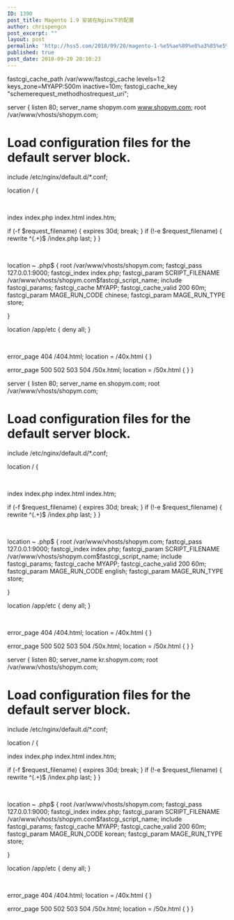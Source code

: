 ```yaml
---
ID: 1390
post_title: Magento 1.9 安装在Nginx下的配置
author: chrispengcn
post_excerpt: ""
layout: post
permalink: 'http://hss5.com/2018/09/20/magento-1-%e5%ae%89%e8%a3%85%e5%9c%a8nginx%e4%b8%8b%e7%9a%84%e9%85%8d%e7%bd%ae/'
published: true
post_date: 2018-09-20 20:10:23
---
```

fastcgi_cache_path /var/www/fastcgi_cache levels=1:2 keys_zone=MYAPP:500m inactive=10m;
fastcgi_cache_key "schemerequest_methodhostrequest_uri";

server {
listen 80;
server_name shopym.com www.shopym.com;
root /var/www/vhosts/shopym.com;

# Load configuration files for the default server block.
include /etc/nginx/default.d/*.conf;

location / {

&nbsp;

index index.php index.html index.htm;

if (-f $request_filename) {
expires 30d;
break;
}
if (!-e $request_filename) {
rewrite ^(.+)$ /index.php last;
}
}

&nbsp;

location ~ \.php$ {
root /var/www/vhosts/shopym.com;
fastcgi_pass 127.0.0.1:9000;
fastcgi_index index.php;
fastcgi_param SCRIPT_FILENAME /var/www/vhosts/shopym.com$fastcgi_script_name;
include fastcgi_params;
fastcgi_cache MYAPP;
fastcgi_cache_valid 200 60m;
fastcgi_param MAGE_RUN_CODE chinese;
fastcgi_param MAGE_RUN_TYPE store;

}

location /app/etc {
deny all;
}

&nbsp;

error_page 404 /404.html;
location = /40x.html {
}

error_page 500 502 503 504 /50x.html;
location = /50x.html {
}
}

server {
listen 80;
server_name en.shopym.com;
root /var/www/vhosts/shopym.com;

# Load configuration files for the default server block.
include /etc/nginx/default.d/*.conf;

location / {

&nbsp;

index index.php index.html index.htm;

if (-f $request_filename) {
expires 30d;
break;
}
if (!-e $request_filename) {
rewrite ^(.+)$ /index.php last;
}
}

&nbsp;

location ~ \.php$ {
root /var/www/vhosts/shopym.com;
fastcgi_pass 127.0.0.1:9000;
fastcgi_index index.php;
fastcgi_param SCRIPT_FILENAME /var/www/vhosts/shopym.com$fastcgi_script_name;
include fastcgi_params;
fastcgi_cache MYAPP;
fastcgi_cache_valid 200 60m;
fastcgi_param MAGE_RUN_CODE english;
fastcgi_param MAGE_RUN_TYPE store;

}

location /app/etc {
deny all;
}

&nbsp;

error_page 404 /404.html;
location = /40x.html {
}

error_page 500 502 503 504 /50x.html;
location = /50x.html {
}
}

server {
listen 80;
server_name kr.shopym.com;
root /var/www/vhosts/shopym.com;

# Load configuration files for the default server block.
include /etc/nginx/default.d/*.conf;

location / {

index index.php index.html index.htm;

if (-f $request_filename) {
expires 30d;
break;
}
if (!-e $request_filename) {
rewrite ^(.+)$ /index.php last;
}
}

&nbsp;

location ~ \.php$ {
root /var/www/vhosts/shopym.com;
fastcgi_pass 127.0.0.1:9000;
fastcgi_index index.php;
fastcgi_param SCRIPT_FILENAME /var/www/vhosts/shopym.com$fastcgi_script_name;
include fastcgi_params;
fastcgi_cache MYAPP;
fastcgi_cache_valid 200 60m;
fastcgi_param MAGE_RUN_CODE korean;
fastcgi_param MAGE_RUN_TYPE store;

}

location /app/etc {
deny all;
}

&nbsp;

error_page 404 /404.html;
location = /40x.html {
}

error_page 500 502 503 504 /50x.html;
location = /50x.html {
}
}